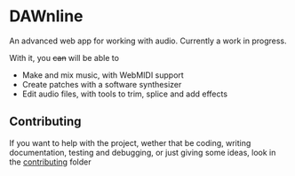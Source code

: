 # DAWnline

An advanced web app for working with audio. Currently a work in progress.

With it, you ~~can~~ will be able to
- Make and mix music, with WebMIDI support
- Create patches with a software synthesizer
- Edit audio files, with tools to trim, splice and add effects

## Contributing

If you want to help with the project, wether that be coding, writing documentation, testing and debugging, or just giving some ideas, look in the [contributing](contributing/INFO.md) folder
